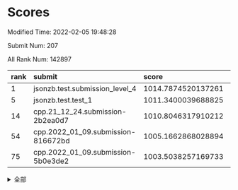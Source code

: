 # Scores

Modified Time: 2022-02-05 19:48:28

Submit Num: 207

All Rank Num: 142897

| rank |               submit               |       score        |       sigma        | pk_num |
| :--- | :--------------------------------- | :----------------- | :----------------- | :----- |
| 1    | jsonzb.test.submission_level_4     | 1014.7874520137261 | 0.8385690392612093 | 2760   |
| 5    | jsonzb.test.test_1                 | 1011.3400039688825 | 0.7791920692839089 | 2766   |
| 14   | cpp.21_12_24.submission-2b2ea0d7   | 1010.8046317910212 | 0.7721384424573284 | 2757   |
| 54   | cpp.2022_01_09.submission-816672bd | 1005.1662868028894 | 0.72560848287311   | 2763   |
| 75   | cpp.2022_01_09.submission-5b0e3de2 | 1003.5038257169733 | 0.7152264415998255 | 2767   |


<details>
<summary>全部</summary>

| rank |                 submit                 |       score        |       sigma        | pk_num |
| :--- | :------------------------------------- | :----------------- | :----------------- | :----- |
| 1    | jsonzb.test.submission_level_4         | 1014.7874520137261 | 0.8385690392612093 | 2760   |
| 2    | gobigger.level_3.submission_level_3_48 | 1011.5892587583356 | 0.764673279691653  | 2759   |
| 3    | gobigger.level_3.submission_level_3_43 | 1011.4962895522766 | 0.7579715934268486 | 2760   |
| 4    | gobigger.level_3.submission_level_3_46 | 1011.3625396491458 | 0.7891799753377708 | 2759   |
| 5    | jsonzb.test.test_1                     | 1011.3400039688825 | 0.7791920692839089 | 2766   |
| 6    | gobigger.level_3.submission_level_3_28 | 1011.2987655899577 | 0.7488501152231124 | 2759   |
| 7    | gobigger.level_3.submission_level_3_40 | 1011.1623302755771 | 0.75948358349124   | 2755   |
| 8    | gobigger.level_3.submission_level_3_36 | 1010.9958396560199 | 0.7756312356969667 | 2764   |
| 9    | gobigger.level_3.submission_level_3_21 | 1010.9738794125186 | 0.7648534879974477 | 2762   |
| 10   | gobigger.level_3.submission_level_3_5  | 1010.9267019844694 | 0.7858486911697714 | 2762   |
| 11   | gobigger.level_3.submission_level_3_20 | 1010.8747001413296 | 0.7638052181156216 | 2762   |
| 12   | gobigger.level_3.submission_level_3_30 | 1010.873735845108  | 0.7807381821303795 | 2762   |
| 13   | gobigger.level_3.submission_level_3_35 | 1010.8054312278274 | 0.7624684660641673 | 2764   |
| 14   | cpp.21_12_24.submission-2b2ea0d7       | 1010.8046317910212 | 0.7721384424573284 | 2757   |
| 15   | gobigger.level_3.submission_level_3_12 | 1010.7743011605115 | 0.7608021879384236 | 2757   |
| 16   | gobigger.level_3.submission_level_3_6  | 1010.7588357472696 | 0.759254962151577  | 2758   |
| 17   | gobigger.level_3.submission_level_3_45 | 1010.6637854112158 | 0.7758758642449539 | 2762   |
| 18   | gobigger.level_3.submission_level_3_2  | 1010.6267434332973 | 0.7594787840722068 | 2765   |
| 19   | gobigger.level_3.submission_level_3_39 | 1010.566388715815  | 0.7642982372045372 | 2761   |
| 20   | gobigger.level_3.submission_level_3_25 | 1010.4836109907726 | 0.7708341576205067 | 2764   |
| 21   | gobigger.level_3.submission_level_3_4  | 1010.456446281405  | 0.7669846289749096 | 2762   |
| 22   | gobigger.level_3.submission_level_3_42 | 1010.4331313799554 | 0.7755823903543061 | 2759   |
| 23   | gobigger.level_3.submission_level_3_1  | 1010.3825233817571 | 0.7567044057207833 | 2766   |
| 24   | gobigger.level_3.submission_level_3_17 | 1010.3492346329765 | 0.7569479787250943 | 2756   |
| 25   | gobigger.level_3.submission_level_3_0  | 1010.3052326982398 | 0.7644612773992698 | 2766   |
| 26   | gobigger.level_3.submission_level_3_41 | 1010.2745951168572 | 0.7588753920527819 | 2763   |
| 27   | gobigger.level_3.submission_level_3_38 | 1010.1522344328821 | 0.766064761572322  | 2759   |
| 28   | gobigger.level_3.submission_level_3_18 | 1010.0227370149917 | 0.7885593914032235 | 2763   |
| 29   | gobigger.level_3.submission_level_3_29 | 1009.9222619816828 | 0.7479851662513494 | 2757   |
| 30   | gobigger.level_3.submission_level_3_14 | 1009.9084529988713 | 0.7633540500281449 | 2759   |
| 31   | gobigger.level_3.submission_level_3_49 | 1009.9032686218026 | 0.7444884629977622 | 2762   |
| 32   | gobigger.level_3.submission_level_3_37 | 1009.8855435557338 | 0.74657406550635   | 2756   |
| 33   | gobigger.level_3.submission_level_3_10 | 1009.8658406812294 | 0.7669607606022254 | 2757   |
| 34   | gobigger.level_3.submission_level_3_44 | 1009.7709543763524 | 0.7642877904428523 | 2763   |
| 35   | gobigger.level_3.submission_level_3_24 | 1009.7340891429312 | 0.7479086123893988 | 2764   |
| 36   | gobigger.level_3.submission_level_3_3  | 1009.5463956051397 | 0.7614566930762746 | 2762   |
| 37   | gobigger.level_3.submission_level_3_7  | 1009.4838126886282 | 0.7476865785366471 | 2759   |
| 38   | gobigger.level_3.submission_level_3_13 | 1009.4469206924589 | 0.7591707578601178 | 2759   |
| 39   | gobigger.level_3.submission_level_3_19 | 1009.4055303053052 | 0.7385951017077966 | 2759   |
| 40   | gobigger.level_3.submission_level_3_23 | 1009.3375779311788 | 0.785199197091847  | 2753   |
| 41   | gobigger.level_3.submission_level_3_11 | 1009.1704576204379 | 0.746205653251824  | 2760   |
| 42   | gobigger.level_3.submission_level_3_34 | 1009.0449187980756 | 0.7462891368080985 | 2763   |
| 43   | gobigger.level_3.submission_level_3_16 | 1008.999448388003  | 0.7475388262936238 | 2759   |
| 44   | gobigger.level_3.submission_level_3_8  | 1008.8972585110429 | 0.7502783476587517 | 2763   |
| 45   | gobigger.level_3.submission_level_3_27 | 1008.7963175314912 | 0.7539865168795093 | 2761   |
| 46   | gobigger.level_3.submission_level_3_31 | 1008.6769190206142 | 0.7682750403901877 | 2762   |
| 47   | gobigger.level_3.submission_level_3_26 | 1008.6729170923026 | 0.7217800153789341 | 2761   |
| 48   | gobigger.level_3.submission_level_3_22 | 1008.6050347043408 | 0.7529018816653056 | 2756   |
| 49   | gobigger.level_3.submission_level_3_32 | 1008.5012850022949 | 0.7444848834488675 | 2763   |
| 50   | gobigger.level_3.submission_level_3_9  | 1008.4829899569052 | 0.7414063876334448 | 2758   |
| 51   | gobigger.level_3.submission_level_3_47 | 1008.342719653946  | 0.7432980428291359 | 2760   |
| 52   | gobigger.level_3.submission_level_3_15 | 1008.2988809490405 | 0.7509701232685723 | 2764   |
| 53   | gobigger.level_3.submission_level_3_33 | 1008.1031085914047 | 0.7555022855610329 | 2762   |
| 54   | cpp.2022_01_09.submission-816672bd     | 1005.1662868028894 | 0.72560848287311   | 2763   |
| 55   | gobigger.level_1.submission_level_1_43 | 1004.8550058760437 | 0.7285276853347351 | 2763   |
| 56   | gobigger.level_1.submission_level_1_44 | 1004.6039544722579 | 0.7235155545090132 | 2759   |
| 57   | gobigger.level_1.submission_level_1_22 | 1004.5933741910499 | 0.7201459463121967 | 2766   |
| 58   | gobigger.level_1.submission_level_1_31 | 1004.5013549728484 | 0.7151239311374864 | 2763   |
| 59   | gobigger.level_1.submission_level_1_5  | 1004.4643819318845 | 0.7207921181752106 | 2761   |
| 60   | gobigger.level_1.submission_level_1_17 | 1004.4041987987655 | 0.712917850970403  | 2761   |
| 61   | gobigger.level_1.submission_level_1_26 | 1004.256370337919  | 0.7066992670846585 | 2766   |
| 62   | gobigger.level_1.submission_level_1_9  | 1004.2524259168902 | 0.7305197242460776 | 2760   |
| 63   | gobigger.level_1.submission_level_1_2  | 1004.0564591121024 | 0.7247809345863783 | 2767   |
| 64   | gobigger.level_1.submission_level_1_16 | 1004.0406344524853 | 0.7207954660781329 | 2762   |
| 65   | gobigger.level_1.submission_level_1_34 | 1003.987485308895  | 0.7245378996736785 | 2764   |
| 66   | gobigger.level_1.submission_level_1_28 | 1003.9305909688817 | 0.7222724643798321 | 2763   |
| 67   | gobigger.level_1.submission_level_1_14 | 1003.899559141673  | 0.7196519504952817 | 2759   |
| 68   | gobigger.level_1.submission_level_1_15 | 1003.8860192306004 | 0.7246280464077254 | 2763   |
| 69   | gobigger.level_1.submission_level_1_12 | 1003.771013024278  | 0.7192067476188475 | 2761   |
| 70   | gobigger.level_1.submission_level_1_7  | 1003.6998978965825 | 0.7167510936214652 | 2762   |
| 71   | gobigger.level_1.submission_level_1_32 | 1003.6780061310837 | 0.7151393037084911 | 2757   |
| 72   | gobigger.level_1.submission_level_1_33 | 1003.5989682083903 | 0.7073248461700882 | 2761   |
| 73   | gobigger.level_1.submission_level_1_21 | 1003.5820928351093 | 0.7127574015180064 | 2763   |
| 74   | gobigger.level_1.submission_level_1_49 | 1003.5605122490174 | 0.7166646426819969 | 2757   |
| 75   | cpp.2022_01_09.submission-5b0e3de2     | 1003.5038257169733 | 0.7152264415998255 | 2767   |
| 76   | gobigger.level_1.submission_level_1_29 | 1003.4851556613091 | 0.7240466769998896 | 2759   |
| 77   | gobigger.level_1.submission_level_1_40 | 1003.4848425501914 | 0.7203911619183277 | 2763   |
| 78   | gobigger.level_1.submission_level_1_3  | 1003.4385925251489 | 0.7102216859452721 | 2764   |
| 79   | gobigger.level_1.submission_level_1_1  | 1003.3952772602198 | 0.718055844645217  | 2760   |
| 80   | gobigger.level_1.submission_level_1_11 | 1003.3731400860831 | 0.7207687579925625 | 2758   |
| 81   | gobigger.level_1.submission_level_1_20 | 1003.3478166253132 | 0.7139815528127984 | 2761   |
| 82   | gobigger.level_1.submission_level_1_35 | 1003.299324252386  | 0.7138059577438096 | 2760   |
| 83   | gobigger.level_1.submission_level_1_30 | 1003.2191098790391 | 0.7181761010312347 | 2756   |
| 84   | gobigger.level_1.submission_level_1_47 | 1003.1954400642823 | 0.7140607341739086 | 2758   |
| 85   | gobigger.level_1.submission_level_1_13 | 1003.1247658445321 | 0.7180457879823738 | 2758   |
| 86   | gobigger.level_1.submission_level_1_6  | 1003.0909986255401 | 0.7087103627737388 | 2760   |
| 87   | gobigger.level_1.submission_level_1_42 | 1003.0658868885212 | 0.7259679257559295 | 2764   |
| 88   | gobigger.level_1.submission_level_1_27 | 1003.0442993537897 | 0.7179679696119492 | 2762   |
| 89   | gobigger.level_1.submission_level_1_18 | 1003.0024179237446 | 0.7063389364188989 | 2762   |
| 90   | gobigger.level_1.submission_level_1_0  | 1002.9908656611735 | 0.7181716856899032 | 2760   |
| 91   | gobigger.level_1.submission_level_1_41 | 1002.9701531618564 | 0.7208645058658051 | 2761   |
| 92   | gobigger.level_1.submission_level_1_45 | 1002.9437963370511 | 0.7150153969080367 | 2763   |
| 93   | gobigger.level_1.submission_level_1_4  | 1002.8281565093811 | 0.7188578807537362 | 2764   |
| 94   | gobigger.level_1.submission_level_1_24 | 1002.8112177601158 | 0.7140135454327273 | 2761   |
| 95   | gobigger.level_1.submission_level_1_37 | 1002.7145387223516 | 0.7165929144840275 | 2763   |
| 96   | gobigger.level_1.submission_level_1_8  | 1002.6662766929071 | 0.7149070394475778 | 2760   |
| 97   | gobigger.level_1.submission_level_1_38 | 1002.6085290832895 | 0.7083053711009524 | 2762   |
| 98   | gobigger.level_1.submission_level_1_39 | 1002.5717862678971 | 0.7244601034481857 | 2758   |
| 99   | gobigger.level_1.submission_level_1_10 | 1002.5565639393313 | 0.7236721738972294 | 2763   |
| 100  | gobigger.level_1.submission_level_1_23 | 1002.1135817618014 | 0.7134312352679617 | 2761   |
| 101  | gobigger.level_1.submission_level_1_48 | 1001.9650178568176 | 0.7180620404385883 | 2766   |
| 102  | gobigger.level_1.submission_level_1_46 | 1001.9582288564587 | 0.7150465570801127 | 2757   |
| 103  | gobigger.level_1.submission_level_1_25 | 1001.5528982947054 | 0.7067179660489195 | 2760   |
| 104  | gobigger.level_1.submission_level_1_19 | 1001.3838259309689 | 0.7072813186050427 | 2759   |
| 105  | gobigger.level_1.submission_level_1_36 | 1001.2896580350025 | 0.716321709787522  | 2763   |
| 106  | gobigger.random.submission_random_9    | 997.7602628887701  | 0.6958909832636008 | 2758   |
| 107  | gobigger.random.submission_random_30   | 997.4625825499176  | 0.7033491228658432 | 2758   |
| 108  | gobigger.random.submission_random_37   | 997.3541935338739  | 0.7106813748891233 | 2761   |
| 109  | gobigger.random.submission_random_23   | 996.8468884094905  | 0.7167279872567707 | 2761   |
| 110  | gobigger.random.submission_random_46   | 996.758949830093   | 0.7198746126536466 | 2757   |
| 111  | gobigger.random.submission_random_11   | 996.4563959360337  | 0.7164517944915293 | 2759   |
| 112  | gobigger.random.submission_random_38   | 996.449370963435   | 0.7044945893294924 | 2761   |
| 113  | gobigger.random.submission_random_7    | 996.4072995111204  | 0.6994313613647255 | 2765   |
| 114  | gobigger.random.submission_random_28   | 996.4009713465124  | 0.7229547016082309 | 2758   |
| 115  | gobigger.random.submission_random_44   | 996.3873123046716  | 0.7017228734688665 | 2762   |
| 116  | gobigger.random.submission_random_36   | 996.3658295076356  | 0.701026678052556  | 2760   |
| 117  | gobigger.random.submission_random_6    | 996.3639155464276  | 0.707747833137422  | 2758   |
| 118  | gobigger.random.submission_random_32   | 996.3555604437637  | 0.702828265802501  | 2765   |
| 119  | gobigger.random.submission_random_25   | 996.3206832210343  | 0.7107523316790941 | 2764   |
| 120  | gobigger.random.submission_random_15   | 996.2817259502639  | 0.7040136113054651 | 2764   |
| 121  | gobigger.random.submission_random_18   | 996.2406064044352  | 0.7010750149816298 | 2757   |
| 122  | gobigger.random.submission_random_0    | 996.2091419782832  | 0.712948040400409  | 2762   |
| 123  | gobigger.random.submission_random_26   | 996.1728592219505  | 0.7113742411720073 | 2764   |
| 124  | gobigger.random.submission_random_20   | 996.1725159169794  | 0.6977281029397313 | 2764   |
| 125  | gobigger.random.submission_random_1    | 996.1610552308847  | 0.7064541576650568 | 2762   |
| 126  | gobigger.random.submission_random_42   | 996.0420045785695  | 0.710644472339977  | 2761   |
| 127  | gobigger.random.submission_random_45   | 996.0225029333207  | 0.7142918068619055 | 2762   |
| 128  | gobigger.random.submission_random_22   | 996.0092478721406  | 0.7020956002598033 | 2761   |
| 129  | gobigger.random.submission_random_31   | 995.9969981654114  | 0.7174927265514989 | 2769   |
| 130  | gobigger.random.submission_random_21   | 995.9520427414423  | 0.7149180048330682 | 2759   |
| 131  | gobigger.random.submission_random_41   | 995.8504687157432  | 0.7140920848364695 | 2760   |
| 132  | gobigger.random.submission_random_47   | 995.8437685221926  | 0.7142552521174587 | 2759   |
| 133  | gobigger.random.submission_random_16   | 995.8349072129532  | 0.7186626689233595 | 2764   |
| 134  | gobigger.random.submission_random_17   | 995.828544085414   | 0.7078960849573602 | 2761   |
| 135  | gobigger.random.submission_random_4    | 995.81183819942    | 0.7177583642669231 | 2759   |
| 136  | gobigger.random.submission_random_14   | 995.8090189306669  | 0.7076463024805209 | 2760   |
| 137  | gobigger.random.submission_random_27   | 995.795952673865   | 0.702932512484667  | 2767   |
| 138  | gobigger.random.submission_random_13   | 995.7160448257979  | 0.7061785047904999 | 2763   |
| 139  | gobigger.random.submission_random_5    | 995.6594356534845  | 0.7165355471991551 | 2765   |
| 140  | gobigger.random.submission_random_19   | 995.6023817617307  | 0.7242920139188225 | 2767   |
| 141  | gobigger.random.submission_random_35   | 995.5963756013782  | 0.7156149910081118 | 2764   |
| 142  | gobigger.random.submission_random_49   | 995.5638961482207  | 0.7011655189284935 | 2763   |
| 143  | gobigger.random.submission_random_33   | 995.475699621395   | 0.7013289572250101 | 2758   |
| 144  | gobigger.random.submission_random_40   | 995.4186817719805  | 0.7177608300025363 | 2764   |
| 145  | gobigger.random.submission_random_48   | 995.4093111619875  | 0.7044887288239176 | 2758   |
| 146  | gobigger.random.submission_random_3    | 995.3311243325694  | 0.7172300078341852 | 2761   |
| 147  | gobigger.random.submission_random_34   | 995.3230269191666  | 0.7077659337195118 | 2758   |
| 148  | gobigger.random.submission_random_12   | 995.3036113102627  | 0.7032238515904095 | 2764   |
| 149  | gobigger.random.submission_random_39   | 995.2823488990061  | 0.709254777315287  | 2762   |
| 150  | gobigger.random.submission_random_8    | 995.1228448374409  | 0.7124256016532748 | 2762   |
| 151  | gobigger.random.submission_random_29   | 995.0522052105108  | 0.7046637765000278 | 2760   |
| 152  | gobigger.random.submission_random_2    | 994.9297664205051  | 0.7151786760067181 | 2759   |
| 153  | gobigger.random.submission_random_10   | 994.9285163430143  | 0.7095147670942682 | 2759   |
| 154  | gobigger.level_2.submission_level_2_46 | 994.7743201047573  | 0.7238652210638454 | 2759   |
| 155  | gobigger.random.submission_random_24   | 994.7064666131637  | 0.7389928883675888 | 2760   |
| 156  | gobigger.level_2.submission_level_2_14 | 994.1460350690886  | 0.7229373416484657 | 2759   |
| 157  | gobigger.random.submission_random_43   | 994.1415667347736  | 0.7345484730929545 | 2764   |
| 158  | gobigger.level_2.submission_level_2_19 | 993.5443644882376  | 0.7496284883246023 | 2759   |
| 159  | gobigger.level_2.submission_level_2_37 | 993.4501505042934  | 0.7429731250725796 | 2763   |
| 160  | gobigger.level_2.submission_level_2_42 | 993.3932516564361  | 0.7538419830195636 | 2761   |
| 161  | gobigger.level_2.submission_level_2_2  | 993.3680665424498  | 0.7473378044991476 | 2763   |
| 162  | gobigger.level_2.submission_level_2_38 | 993.165810958268   | 0.7317434412757374 | 2761   |
| 163  | gobigger.level_2.submission_level_2_34 | 993.0714926279181  | 0.7209068053822334 | 2765   |
| 164  | gobigger.level_2.submission_level_2_18 | 992.9708686522733  | 0.7441872216704263 | 2764   |
| 165  | gobigger.level_2.submission_level_2_22 | 992.8810905325803  | 0.7322062159616782 | 2757   |
| 166  | gobigger.level_2.submission_level_2_45 | 992.6328648315788  | 0.7415233677357017 | 2758   |
| 167  | gobigger.level_2.submission_level_2_13 | 992.5508997472343  | 0.7428820945648053 | 2763   |
| 168  | gobigger.level_2.submission_level_2_23 | 992.4919822655728  | 0.7311337056308665 | 2763   |
| 169  | gobigger.level_2.submission_level_2_35 | 992.4573677310244  | 0.7479575213255606 | 2766   |
| 170  | gobigger.level_2.submission_level_2_7  | 992.3957599140962  | 0.7438682550564999 | 2763   |
| 171  | gobigger.level_2.submission_level_2_26 | 992.368895219434   | 0.7457791727473955 | 2762   |
| 172  | gobigger.level_2.submission_level_2_27 | 992.3579353804158  | 0.7295459166490754 | 2761   |
| 173  | gobigger.level_2.submission_level_2_1  | 992.3359221087948  | 0.7356587707350769 | 2757   |
| 174  | gobigger.level_2.submission_level_2_30 | 992.3134490405217  | 0.7551979533848339 | 2760   |
| 175  | gobigger.level_2.submission_level_2_49 | 992.3104070087553  | 0.7476481143588845 | 2766   |
| 176  | gobigger.level_2.submission_level_2_40 | 992.2677752337097  | 0.7228364304533538 | 2760   |
| 177  | gobigger.level_2.submission_level_2_21 | 992.231643399383   | 0.7429225127971506 | 2763   |
| 178  | gobigger.level_2.submission_level_2_12 | 992.1969805798154  | 0.7440938367614538 | 2761   |
| 179  | gobigger.level_2.submission_level_2_16 | 992.1590542180312  | 0.7396105734455078 | 2757   |
| 180  | gobigger.level_2.submission_level_2_9  | 992.114771987447   | 0.7262979481019356 | 2763   |
| 181  | gobigger.level_2.submission_level_2_6  | 992.0307801470918  | 0.7449249923053947 | 2756   |
| 182  | gobigger.level_2.submission_level_2_48 | 992.006257950778   | 0.7414520074550386 | 2759   |
| 183  | gobigger.level_2.submission_level_2_17 | 991.9583887477155  | 0.7379928916708365 | 2760   |
| 184  | gobigger.level_2.submission_level_2_0  | 991.9569221611423  | 0.7464483771346119 | 2760   |
| 185  | gobigger.level_2.submission_level_2_29 | 991.8022226542888  | 0.7526977327442186 | 2763   |
| 186  | gobigger.level_2.submission_level_2_39 | 991.6987377966033  | 0.73905700521812   | 2766   |
| 187  | gobigger.level_2.submission_level_2_44 | 991.6233680809136  | 0.7337409837625397 | 2767   |
| 188  | gobigger.level_2.submission_level_2_43 | 991.5954304685052  | 0.7488810192615346 | 2760   |
| 189  | gobigger.level_2.submission_level_2_31 | 991.5547247094255  | 0.7564978713962947 | 2765   |
| 190  | gobigger.level_2.submission_level_2_8  | 991.5383141788141  | 0.7648559805680443 | 2762   |
| 191  | gobigger.level_2.submission_level_2_36 | 991.4889734919172  | 0.7592738181272635 | 2760   |
| 192  | gobigger.level_2.submission_level_2_15 | 991.4114983537579  | 0.7510578148140558 | 2764   |
| 193  | gobigger.level_2.submission_level_2_11 | 991.281100126664   | 0.7450828666514877 | 2761   |
| 194  | gobigger.level_2.submission_level_2_41 | 991.2639125155488  | 0.7621013509333585 | 2763   |
| 195  | gobigger.level_2.submission_level_2_20 | 991.2176126667932  | 0.7532912899443462 | 2764   |
| 196  | gobigger.level_2.submission_level_2_47 | 991.2118548115484  | 0.7548313144078017 | 2763   |
| 197  | gobigger.level_2.submission_level_2_10 | 991.1611690959502  | 0.755989760749564  | 2760   |
| 198  | gobigger.level_2.submission_level_2_33 | 991.1370029784462  | 0.7624858674692965 | 2763   |
| 199  | gobigger.level_2.submission_level_2_3  | 991.1095854229327  | 0.7517137889951768 | 2765   |
| 200  | gobigger.level_2.submission_level_2_4  | 990.8301764590042  | 0.76668611876598   | 2757   |
| 201  | gobigger.level_2.submission_level_2_5  | 990.775762055163   | 0.7577875318483895 | 2765   |
| 202  | gobigger.level_2.submission_level_2_32 | 990.7128149987309  | 0.7626676141664723 | 2759   |
| 203  | gobigger.level_2.submission_level_2_28 | 990.3992935563551  | 0.757853691006673  | 2767   |
| 204  | gobigger.level_2.submission_level_2_25 | 990.396588031008   | 0.7732938912346081 | 2761   |
| 205  | gobigger.level_2.submission_level_2_24 | 989.1858274829917  | 0.7836224490518359 | 2764   |
| 206  | gobigger.none.submission_none_0        | 977.1182724254822  | 1.3930586731118986 | 2763   |
| 207  | gobigger.none.submission_none_1        | 974.2628266737248  | 1.5189779159034185 | 2759   |

</details>